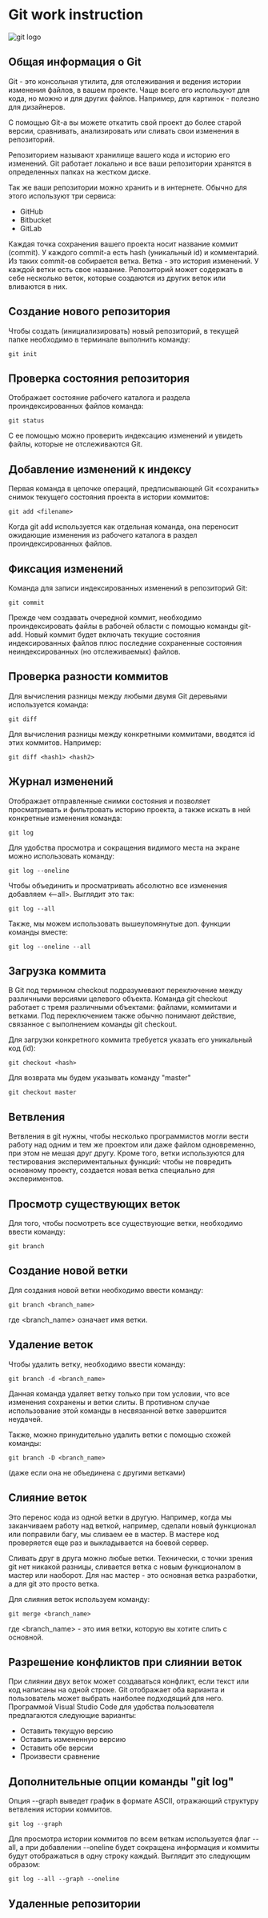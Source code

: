 # **Git work instruction**

![git logo](gitimage.jpg)

## Общая информация о Git 

Git - это консольная утилита, для отслеживания и ведения истории изменения файлов, в вашем проекте. Чаще всего его используют для кода, но можно и для других файлов. Например, для картинок - полезно для дизайнеров.

С помощью Git-a вы можете откатить свой проект до более старой версии, сравнивать, анализировать или сливать свои изменения в репозиторий.

Репозиторием называют хранилище вашего кода и историю его изменений. Git работает локально и все ваши репозитории хранятся в определенных папках на жестком диске.

Так же ваши репозитории можно хранить и в интернете. Обычно для этого используют три сервиса:
* GitHub
* Bitbucket
* GitLab

Каждая точка сохранения вашего проекта носит название коммит (commit). У каждого commit-a есть hash (уникальный id) и комментарий. Из таких commit-ов собирается ветка. Ветка - это история изменений. У каждой ветки есть свое название. Репозиторий может содержать в себе несколько веток, которые создаются из других веток или вливаются в них.

## Сoздание нового репозитория

Чтобы создать (инициализировать) новый репозиторий, в текущей папке необходимо в терминале выполнить команду:

    git init
 
  ## Проверка состояния репозитория

  Отображает состояние рабочего каталога и раздела проиндексированных файлов команда:

    git status

С ее помощью можно проверить индексацию изменений и увидеть файлы, которые не отслеживаются Git.

   ## Добавление изменений к индексу

   Первая команда в цепочке операций, предписывающей Git «сохранить» снимок текущего состояния проекта в истории коммитов:

    git add <filename>

Когда git add используется как отдельная команда, она переносит ожидающие изменения из рабочего каталога в раздел проиндексированных файлов.

   ## Фиксация изменений

Команда для записи индексированных изменений в репозиторий Git:

    git commit

Прежде чем создавать очередной коммит, необходимо проиндексировать файлы в рабочей области с помощью команды git-add. Новый коммит будет включать текущие состояния индексированных файлов плюс последние сохраненные состояния неиндексированных (но отслеживаемых) файлов.

## Проверка разности коммитов

 Для вычисления разницы между любыми двумя Git деревьями используется команда:

    git diff

Для вычисления разницы между конкретными коммитами, вводятся id этих коммитов. Например: 

    git diff <hash1> <hash2>

## Журнал изменений

Отображает отправленные снимки состояния и позволяет просматривать и фильтровать историю проекта, а также искать в ней конкретные изменения команда:

    git log

Для удобства просмотра и сокращения видимого места на экране можно использовать команду:

    git log --oneline

Чтобы объединить и просматривать абсолютно все изменения добавляем <--all>. Выглядит это так: 

    git log --all

Также, мы можем использовать вышеупомянутые доп. функции команды вместе:

    git log --oneline --all

## Загрузка коммита

В Git под термином checkout подразумевают переключение между различными версиями целевого объекта. Команда git checkout работает с тремя различными объектами: файлами, коммитами и ветками. Под переключением также обычно понимают действие, связанное с выполнением команды git checkout.

Для загрузки конкретного коммита требуется указать его уникальный код (id):

    git checkout <hash>

Для возврата мы будем указывать команду "master"

    git checkout master

## Ветвления

Ветвления в git нужны, чтобы несколько программистов могли вести работу над одним и тем же проектом или даже файлом одновременно, при этом не мешая друг другу. Кроме того, ветки используются для тестирования экспериментальных функций: чтобы не повредить основному проекту, создается новая ветка специально для экспериментов.

## Просмотр существующих веток

Для того, чтобы посмотреть все существующие ветки, необходимо ввести команду:

    git branch

## Создание новой ветки

Для создания новой ветки необходимо ввести команду:

    git branch <branch_name>

где <branch_name> означает имя ветки.

## Удаление веток

Чтобы удалить ветку, необходимо ввести команду:

    git branch -d <branch_name>

Данная команда удаляет ветку только при том условии, что все изменения сохранены и ветки слиты. В противном случае использование этой команды в несвязанной ветке завершится неудачей.

Также, можно принудительно удалить ветки с помощью схожей команды:

    git branch -D <branch_name>

(даже если она не объединена с другими ветками)

## Слияние веток

Это перенос кода из одной ветки в другую. Например, когда мы заканчиваем работу над веткой, например, сделали новый функционал или поправили багу, мы сливаем ее в мастер. В мастере код проверяется еще раз и выкладывается на боевой сервер.

Сливать друг в друга можно любые ветки. Технически, с точки зрения git нет никакой разницы, сливается ветка с новым функционалом в мастер или наоборот. Для нас мастер - это основная ветка разработки, а для git это просто ветка.

Для слияния веток используем команду:

    git merge <branch_name>

где <branch_name> - это имя ветки, которую вы хотите слить с основной.

## Разрешение конфликтов при слиянии веток

При слиянии двух веток может создаваться конфликт, если текст или код написаны на одной строке.
 Git отображает оба варианта и пользователь может выбрать наиболее подходящий для него. Программой Visual Studio Code для удобства
 пользователя предлагаются следующие варианты: 

* Оставить текущую версию
* Оставить измененную версию 
* Оставить обе версии 
* Произвести сравнение

## Дополнительные опции команды "git log"

Опция --graph выведет график в формате ASCII, отражающий структуру ветвления истории коммитов.

    git log --graph

Для просмотра истории коммитов по всем веткам используется флаг --all, а при добавлении --oneline будет сокращена информация и коммиты будут отображаться в одну строку каждый. Выглядит это следующим образом:

    git log --all --graph --oneline

## Удаленные репозитории